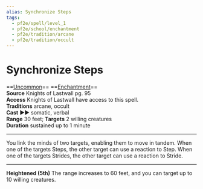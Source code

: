 ```yaml
---
alias: Synchronize Steps
tags:
  - pf2e/spell/level_1
  - pf2e/school/enchantment
  - pf2e/tradition/arcane
  - pf2e/tradition/occult
---
```


# Synchronize Steps

==[Uncommon](../../../Traits/Uncommon.md)== ==[Enchantment](../../../Traits/Enchantment.md)==  
__Source__ Knights of Lastwall pg. 95  
**Access** Knights of Lastwall have access to this spell.  
**Traditions** arcane, occult  
**Cast** ►► somatic, verbal  
**Range** 30 feet; **Targets** 2 willing creatures  
**Duration** sustained up to 1 minute

---

You link the minds of two targets, enabling them to move in tandem. When one of the targets Steps, the other target can use a reaction to Step. When one of the targets Strides, the other target can use a reaction to Stride.

<hr>

**Heightened (5th)** The range increases to 60 feet, and you can target up to 10 willing creatures.
